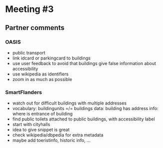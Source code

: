 # Meeting #3

## Partner comments
### OASIS
- public transport
- link idcard or parkingcard to buildings
- use user feedback to avoid that buildings give false information about accessibility
- use wikipedia as identifiers
- zoom in as much as possible

### SmartFlanders
- watch out for difficult buildings with multiple addresses
- vocabulary:
  buildingunits =/= buildings
  data: building has address
  info: where is entrance of building
- find public toilets attached to public buildings, with accessibility label
- start with cityhalls
- idea to give snippet is great
- check wikipedia/dbpedia for extra metadata
- maybe add toeristinfo, historic info, ...

